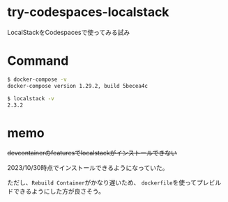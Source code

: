 # try-codespaces-localstack
LocalStackをCodespacesで使ってみる試み

# Command
```sh
$ docker-compose -v
docker-compose version 1.29.2, build 5becea4c

$ localstack -v
2.3.2
```

# memo
~~devcontainerのfeaturesでlocalstackがインストールできない~~

2023/10/30時点でインストールできるようになっていた。

ただし、`Rebuild Container`がかなり遅いため、
`dockerfile`を使ってプレビルドできるようにした方が良さそう。
